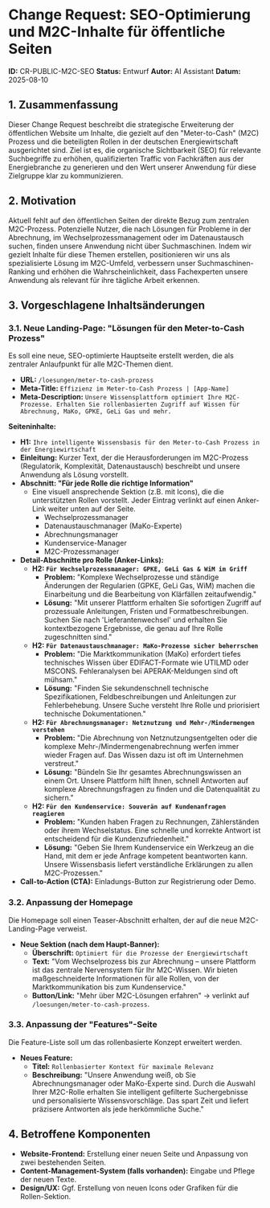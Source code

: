 # Change Request: SEO-Optimierung und M2C-Inhalte für öffentliche Seiten

**ID:** CR-PUBLIC-M2C-SEO
**Status:** Entwurf
**Autor:** AI Assistant
**Datum:** 2025-08-10

## 1. Zusammenfassung

Dieser Change Request beschreibt die strategische Erweiterung der öffentlichen Website um Inhalte, die gezielt auf den "Meter-to-Cash" (M2C) Prozess und die beteiligten Rollen in der deutschen Energiewirtschaft ausgerichtet sind. Ziel ist es, die organische Sichtbarkeit (SEO) für relevante Suchbegriffe zu erhöhen, qualifizierten Traffic von Fachkräften aus der Energiebranche zu generieren und den Wert unserer Anwendung für diese Zielgruppe klar zu kommunizieren.

## 2. Motivation

Aktuell fehlt auf den öffentlichen Seiten der direkte Bezug zum zentralen M2C-Prozess. Potenzielle Nutzer, die nach Lösungen für Probleme in der Abrechnung, im Wechselprozessmanagement oder im Datenaustausch suchen, finden unsere Anwendung nicht über Suchmaschinen. Indem wir gezielt Inhalte für diese Themen erstellen, positionieren wir uns als spezialisierte Lösung im M2C-Umfeld, verbessern unser Suchmaschinen-Ranking und erhöhen die Wahrscheinlichkeit, dass Fachexperten unsere Anwendung als relevant für ihre tägliche Arbeit erkennen.

## 3. Vorgeschlagene Inhaltsänderungen

### 3.1. Neue Landing-Page: "Lösungen für den Meter-to-Cash Prozess"

Es soll eine neue, SEO-optimierte Hauptseite erstellt werden, die als zentraler Anlaufpunkt für alle M2C-Themen dient.

- **URL:** `/loesungen/meter-to-cash-prozess`
- **Meta-Title:** `Effizienz im Meter-to-Cash Prozess | [App-Name]`
- **Meta-Description:** `Unsere Wissensplattform optimiert Ihre M2C-Prozesse. Erhalten Sie rollenbasierten Zugriff auf Wissen für Abrechnung, MaKo, GPKE, GeLi Gas und mehr.`

**Seiteninhalte:**

- **H1:** `Ihre intelligente Wissensbasis für den Meter-to-Cash Prozess in der Energiewirtschaft`
- **Einleitung:** Kurzer Text, der die Herausforderungen im M2C-Prozess (Regulatorik, Komplexität, Datenaustausch) beschreibt und unsere Anwendung als Lösung vorstellt.
- **Abschnitt: "Für jede Rolle die richtige Information"**
    - Eine visuell ansprechende Sektion (z.B. mit Icons), die die unterstützten Rollen vorstellt. Jeder Eintrag verlinkt auf einen Anker-Link weiter unten auf der Seite.
        - Wechselprozessmanager
        - Datenaustauschmanager (MaKo-Experte)
        - Abrechnungsmanager
        - Kundenservice-Manager
        - M2C-Prozessmanager
- **Detail-Abschnitte pro Rolle (Anker-Links):**
    - **H2: `Für Wechselprozessmanager: GPKE, GeLi Gas & WiM im Griff`**
        - **Problem:** "Komplexe Wechselprozesse und ständige Änderungen der Regularien (GPKE, GeLi Gas, WiM) machen die Einarbeitung und die Bearbeitung von Klärfällen zeitaufwendig."
        - **Lösung:** "Mit unserer Plattform erhalten Sie sofortigen Zugriff auf prozessuale Anleitungen, Fristen und Formatbeschreibungen. Suchen Sie nach 'Lieferantenwechsel' und erhalten Sie kontextbezogene Ergebnisse, die genau auf Ihre Rolle zugeschnitten sind."
    - **H2: `Für Datenaustauschmanager: MaKo-Prozesse sicher beherrschen`**
        - **Problem:** "Die Marktkommunikation (MaKo) erfordert tiefes technisches Wissen über EDIFACT-Formate wie UTILMD oder MSCONS. Fehleranalysen bei APERAK-Meldungen sind oft mühsam."
        - **Lösung:** "Finden Sie sekundenschnell technische Spezifikationen, Feldbeschreibungen und Anleitungen zur Fehlerbehebung. Unsere Suche versteht Ihre Rolle und priorisiert technische Dokumentationen."
    - **H2: `Für Abrechnungsmanager: Netznutzung und Mehr-/Mindermengen verstehen`**
        - **Problem:** "Die Abrechnung von Netznutzungsentgelten oder die komplexe Mehr-/Mindermengenabrechnung werfen immer wieder Fragen auf. Das Wissen dazu ist oft im Unternehmen verstreut."
        - **Lösung:** "Bündeln Sie Ihr gesamtes Abrechnungswissen an einem Ort. Unsere Plattform hilft Ihnen, schnell Antworten auf komplexe Abrechnungsfragen zu finden und die Datenqualität zu sichern."
    - **H2: `Für den Kundenservice: Souverän auf Kundenanfragen reagieren`**
        - **Problem:** "Kunden haben Fragen zu Rechnungen, Zählerständen oder ihrem Wechselstatus. Eine schnelle und korrekte Antwort ist entscheidend für die Kundenzufriedenheit."
        - **Lösung:** "Geben Sie Ihrem Kundenservice ein Werkzeug an die Hand, mit dem er jede Anfrage kompetent beantworten kann. Unsere Wissensbasis liefert verständliche Erklärungen zu allen M2C-Prozessen."
- **Call-to-Action (CTA):** Einladungs-Button zur Registrierung oder Demo.

### 3.2. Anpassung der Homepage

Die Homepage soll einen Teaser-Abschnitt erhalten, der auf die neue M2C-Landing-Page verweist.

- **Neue Sektion (nach dem Haupt-Banner):**
    - **Überschrift:** `Optimiert für die Prozesse der Energiewirtschaft`
    - **Text:** "Vom Wechselprozess bis zur Abrechnung – unsere Plattform ist das zentrale Nervensystem für Ihr M2C-Wissen. Wir bieten maßgeschneiderte Informationen für alle Rollen, von der Marktkommunikation bis zum Kundenservice."
    - **Button/Link:** "Mehr über M2C-Lösungen erfahren" -> verlinkt auf `/loesungen/meter-to-cash-prozess`.

### 3.3. Anpassung der "Features"-Seite

Die Feature-Liste soll um das rollenbasierte Konzept erweitert werden.

- **Neues Feature:**
    - **Titel:** `Rollenbasierter Kontext für maximale Relevanz`
    - **Beschreibung:** "Unsere Anwendung weiß, ob Sie Abrechnungsmanager oder MaKo-Experte sind. Durch die Auswahl Ihrer M2C-Rolle erhalten Sie intelligent gefilterte Suchergebnisse und personalisierte Wissensvorschläge. Das spart Zeit und liefert präzisere Antworten als jede herkömmliche Suche."

## 4. Betroffene Komponenten

- **Website-Frontend:** Erstellung einer neuen Seite und Anpassung von zwei bestehenden Seiten.
- **Content-Management-System (falls vorhanden):** Eingabe und Pflege der neuen Texte.
- **Design/UX:** Ggf. Erstellung von neuen Icons oder Grafiken für die Rollen-Sektion.
